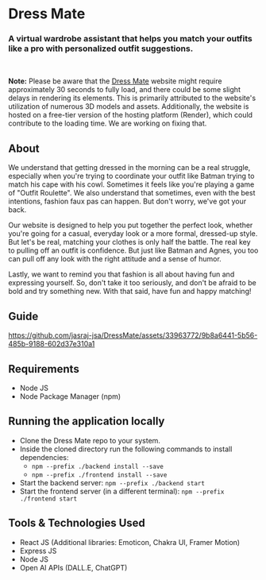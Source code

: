 # Dress Mate
### A virtual wardrobe assistant that helps you match your outfits like a pro with personalized outfit suggestions. 
<br/>

**Note:** Please be aware that the [Dress Mate](https://dress-mate.onrender.com/) website might require approximately 30 seconds to fully load, and there could be some slight delays in rendering its elements. This is primarily attributed to the website's utilization of numerous 3D models and assets. Additionally, the website is hosted on a free-tier version of the hosting platform (Render), which could contribute to the loading time. We are working on fixing that.

## About
We understand that getting dressed in the morning can be a real struggle, especially when you're trying to coordinate your outfit like Batman trying to match his cape with his cowl. Sometimes it feels like you're playing a game of "Outfit Roulette". We also understand that sometimes, even with the best intentions, fashion faux pas can happen. But don't worry, we've got your back.

Our website is designed to help you put together the perfect look, whether you're going for a casual, everyday look or a more formal, dressed-up style. But let's be real, matching your clothes is only half the battle. The real key to pulling off an outfit is confidence. But just like Batman and Agnes, you too can pull off any look with the right attitude and a sense of humor.

Lastly, we want to remind you that fashion is all about having fun and expressing yourself. So, don't take it too seriously, and don't be afraid to be bold and try something new. With that said, have fun and happy matching!

## Guide


https://github.com/jasraj-jsa/DressMate/assets/33963772/9b8a6441-5b56-485b-9188-602d37e310a1


## Requirements
- Node JS
- Node Package Manager (npm)

## Running the application locally
- Clone the Dress Mate repo to your system.
- Inside the cloned directory run the following commands to install dependencies:
  - `npm --prefix ./backend install --save`
  - `npm --prefix ./frontend install --save`
- Start the backend server:
`npm --prefix ./backend start`
- Start the frontend server (in a different terminal):
`npm --prefix ./frontend start`

## Tools & Technologies Used
- React JS (Additional libraries: Emoticon, Chakra UI, Framer Motion)
- Express JS
- Node JS
- Open AI APIs (DALL.E, ChatGPT)

